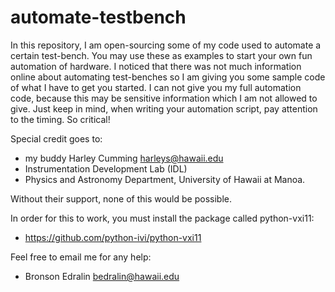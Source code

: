 automate-testbench
==================

In this repository, I am open-sourcing some of my code used to automate a certain test-bench. 
You may use these as examples to start your own fun automation of hardware. I noticed that 
there was not much information online about automating test-benches so I am giving you some 
sample code of what I have to get you started. I can not give you my full automation code, 
because this may be sensitive information which I am not allowed to give. Just keep in mind,
when writing your automation script, pay attention to the timing. So critical!

Special credit goes to: 
- my buddy Harley Cumming <harleys@hawaii.edu> 
- Instrumentation Development Lab (IDL) 
- Physics and Astronomy Department, University of Hawaii at Manoa. 

Without their support, none of this would be possible.

In order for this to work, you must install the package called python-vxi11: 
- https://github.com/python-ivi/python-vxi11

Feel free to email me for any help:
- Bronson Edralin <bedralin@hawaii.edu>
